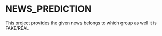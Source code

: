 # NEWS_PREDICTION
This project provides the given news belongs to which group as well it is FAKE/REAL
